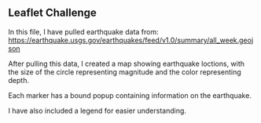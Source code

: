 ## Leaflet Challenge

In this file, I have pulled earthquake data from: https://earthquake.usgs.gov/earthquakes/feed/v1.0/summary/all_week.geojson

After pulling this data, I created a map showing earthquake loctions, with the size of the circle representing magnitude and the color representing depth.

Each marker has a bound popup containing information on the earthquake.

I have also included a legend for easier understanding.
